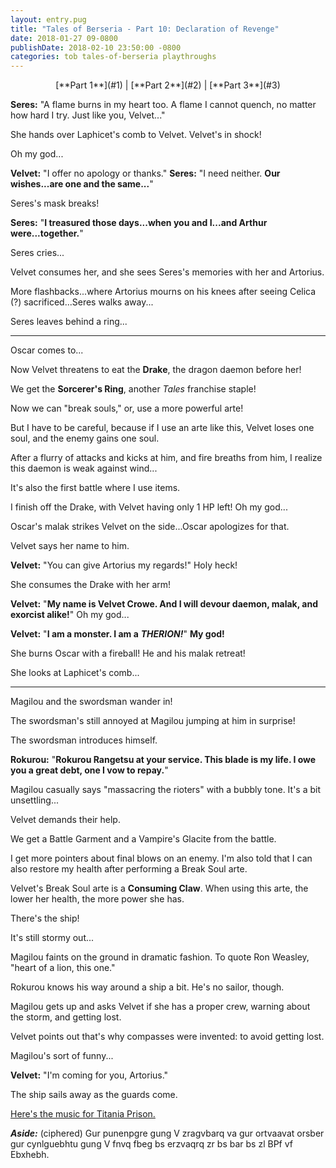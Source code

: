 ```yaml
---
layout: entry.pug
title: "Tales of Berseria - Part 10: Declaration of Revenge"
date: 2018-01-27 09-0800
publishDate: 2018-02-10 23:50:00 -0800
categories: tob tales-of-berseria playthroughs
---
```


<p style="text-align: center;">[**Part 1**](#1) | [**Part 2**](#2) | [**Part 3**](#3)</p>

<a name="1"></a>

**Seres:** "A flame burns in my heart too. A flame I cannot quench, no matter how hard I try. Just like you, Velvet..."

She hands over Laphicet's comb to Velvet. Velvet's in shock!

Oh my god...

**Velvet:** "I offer no apology or thanks."
**Seres:** "I need neither. **Our wishes...are one and the same...**"

Seres's mask breaks!

**Seres:** "**I treasured those days...when you and I...and Arthur were...together.**"

Seres cries...

Velvet consumes her, and she sees Seres's memories with her and Artorius.

More flashbacks...where Artorius mourns on his knees after seeing Celica (?) sacrificed...Seres walks away...

Seres leaves behind a ring...

<a name="2"></a>

---

Oscar comes to...

Now Velvet threatens to eat the **Drake**, the dragon daemon before her!

We get the **Sorcerer's Ring**, another *Tales* franchise staple!

Now we can "break souls," or, use a more powerful arte!

But I have to be careful, because if I use an arte like this, Velvet loses one soul, and the enemy gains one soul.

After a flurry of attacks and kicks at him, and fire breaths from him, I realize this daemon is weak against wind...

It's also the first battle where I use items.

I finish off the Drake, with Velvet having only 1 HP left! Oh my god...

Oscar's malak strikes Velvet on the side...Oscar apologizes for that.

Velvet says her name to him.

**Velvet:** "You can give Artorius my regards!" Holy heck!

She consumes the Drake with her arm!

**Velvet:** "**My name is Velvet Crowe. And I will devour daemon, malak, and exorcist alike!**" Oh my god...

**Velvet:** "**I am a monster. I am a** ***THERION!***" **My god!**
 
She burns Oscar with a fireball! He and his malak retreat!

She looks at Laphicet's comb...

<a name="3"></a>

---

Magilou and the swordsman wander in!

The swordsman's still annoyed at Magilou jumping at him in surprise!

The swordsman introduces himself.

**Rokurou:** "**Rokurou Rangetsu at your service. This blade is my life. I owe you a great debt, one I vow to repay.**"

Magilou casually says "massacring the rioters" with a bubbly tone. It's a bit unsettling...

Velvet demands their help.

We get a Battle Garment and a Vampire's Glacite from the battle.

I get more pointers about final blows on an enemy. I'm also told that I can also restore my health after performing a Break Soul arte.

Velvet's Break Soul arte is a **Consuming Claw**. When using this arte, the lower her health, the more power she has.

There's the ship!

It's still stormy out...

Magilou faints on the ground in dramatic fashion. To quote Ron Weasley, "heart of a lion, this one."

Rokurou knows his way around a ship a bit. He's no sailor, though.

Magilou gets up and asks Velvet if she has a proper crew, warning about the storm, and getting lost.

Velvet points out that's why compasses were invented: to avoid getting lost.

Magilou's sort of funny...

**Velvet:** "I'm coming for you, Artorius."

The ship sails away as the guards come.

<a href="https://youtu.be/R2lrYBFTrow">Here's the music for Titania Prison.</a>

***Aside:*** (ciphered) Gur punenpgre gung V zragvbarq va gur ortvaavat orsber gur cynlguebhtu gung V fnvq fbeg bs erzvaqrq zr bs bar bs zl BPf vf Ebxhebh.